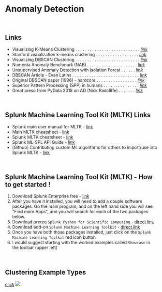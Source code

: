 Anomaly Detection
=================
<br>


Links 
-----

-  Visualizing K-Means Clustering . . . . . . . . . . . . . . . . . . . . . . . . . . . [*link*](https://www.naftaliharris.com/blog/visualizing-k-means-clustering/)
-  Stanford visualization k-means clustering . . . . . . . . . . . . . . . . . . [*link*](www.stanford.edu)
-  Visualizing DBSCAN Clustering . . . . . . . . . . . . . . . . . . . . . . . . . . . [*link*](https://www.naftaliharris.com/blog/visualizing-dbscan-clustering/)
-  Numenta Anomaly Benchmark (NAB)  . . . . . . . . . . . . . . . . . . . . . [*link*](https://github.com/numenta/NAB)
-  Unsupervised Anomaly Detection with Isolation Forest . . . . . . [*link*](https://www.youtube.com/watch?v=5p8B2Ikcw-k)
-  DBSCAN Article - Evan Lutins  . . . . . . . . . . . . . . . . . . . . . . . . . . . . [*link*](https://medium.com/@elutins/dbscan-what-is-it-when-to-use-it-how-to-use-it-8bd506293818)
-  Original DBSCAN paper (1996) - hardcore . . . . . . . . . . . . . . . . . [*link*](https://www.aaai.org/Papers/KDD/1996/KDD96-037.pdf)
-  Superior Pattern Processing (SPP) in humans . . . . . . . . . . . . . . . [*link*](https://www.frontiersin.org/articles/10.3389/fnins.2014.00265/full)
- Great preso from PyData 2018 on AD (Nick Radcliffe) . . . . . . . [*link*](https://www.youtube.com/watch?v=B5mPqFOx09U)

<br>



Splunk Machine Learning Tool Kit (MLTK) Links
------------------------
-  Splunk main user manual for MLTK - [link](https://docs.splunk.com/Documentation/MLApp/latest/User/About)
-  Main MLTK cheatsheet - [link](https://www.splunk.com/pdfs/solution-guides/machine-learning-quick-ref-guide.pdf)
-  Splunk MLTK cheatsheet - [link](https://docs.splunk.com/images/e/ee/MLTKCheatSheet.pdf)
-  Splunk ML-SPL API Guide - [link](https://docs.splunk.com/Documentation/MLApp/latest/API/Introduction)
-  [Github] Contributing custom ML algorithms for others to import/use into Splunk MLTK  - [link](https://github.com/splunk/mltk-algo-contrib)




<br>




Splunk Machine Learning Tool Kit (MLTK) - How to get started ! 
---------------------------------------------

1. Download Splunk Enterprise free - [link](https://www.splunk.com/en_us/download/splunk-enterprise.html)
2. After you have it installed, you will need to add a couple software packages. Go the main program, and on the left hand side you will see "Find more Apps", and you will search for each of the two packages below. 
3. Download prereq `Splunk Python for Scientific Computing` - [direct link](https://splunkbase.splunk.com/app/2882/)
4. Download add-on `Splunk Machine Learning Toolkit` - [direct link](https://splunkbase.splunk.com/app/2890/)
5. Once you have both those packages installed, just click on the `Splunk Machine Learning Toolkit` red icon button
6. I would suggest starting with the worked examples called `Showcase` in the toolbar (upper left)



<br>



Clustering Example Types
------------------------
[click](https://scikit-learn.org/stable/modules/clustering.html)
![](https://scikit-learn.org/stable/_images/sphx_glr_plot_cluster_comparison_0011.png)